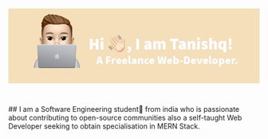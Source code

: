# <img src="Untitled Design (4).png" alt="profile">
<br>
## I am a Software Engineering student🚀 from india who is passionate about contributing to open-source communities also a self-taught Web Developer seeking to obtain specialisation in MERN Stack.
